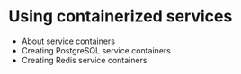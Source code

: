 # Using containerized services
+ About service containers
+ Creating PostgreSQL service containers
+ Creating Redis service containers
